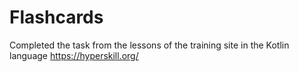 # Flashcards
Completed the task from the lessons of the training site in the Kotlin language https://hyperskill.org/
